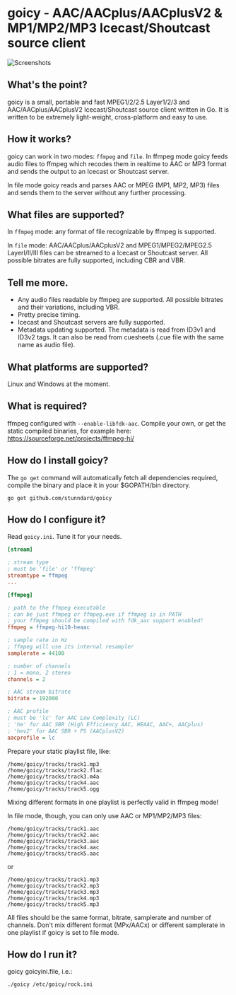 # goicy - AAC/AACplus/AACplusV2 & MP1/MP2/MP3 Icecast/Shoutcast source client

![Screenshots](http://i.imgur.com/83kEcKO.png?1)

## What's the point?
goicy is a small, portable and fast MPEG1/2/2.5 Layer1/2/3 and
AAC/AACplus/AACplusV2 Icecast/Shoutcast source client written in Go.
It is written to be extremely light-weight, cross-platform and easy to use.


## How it works?
goicy can work in two modes: `ffmpeg` and `file`.
In ffmpeg mode goicy feeds audio files to ffmpeg which recodes them in realtime
to AAC or MP3 format and sends the output to an Icecast or Shoutcast server.

In file mode goicy reads and parses AAC or MPEG (MP1, MP2, MP3) files and sends them to
the server without any further processing.

## What files are supported?
In `ffmpeg` mode: any format of file recognizable by ffmpeg is supported.

In `file` mode: AAC/AACplus/AACplusV2 and MPEG1/MPEG2/MPEG2.5 LayerI/II/III files
can be streamed to a Icecast or Shoutcast server. All possible bitrates are
fully supported, including CBR and VBR.

## Tell me more.
 - Any audio files readable by ffmpeg are supported. All possible bitrates and their variations, including VBR.
 - Pretty precise timing.
 - Icecast and Shoutcast servers are fully supported.
 - Metadata updating supported. The metadata is read from ID3v1 and ID3v2 tags.
   It can also be read from cuesheets (.cue file with the same name as audio file).


## What platforms are supported?
Linux and Windows at the moment.

## What is required?
ffmpeg configured with `--enable-libfdk-aac`. Compile your own, or get the static compiled binaries,
for example here: https://sourceforge.net/projects/ffmpeg-hi/

## How do I install goicy?
The `go get` command will automatically fetch all dependencies required, compile the binary and place it in your $GOPATH/bin directory.

    go get github.com/stunndard/goicy

## How do I configure it?
Read `goicy.ini`. Tune it for your needs.
```INI
[stream]

; stream type
; must be 'file' or 'ffmpeg'
streamtype = ffmpeg
...

[ffmpeg]

; path to the ffmpeg executable
; can be just ffmpeg or ffmpeg.exe if ffmpeg is in PATH
; your ffmpeg should be compiled with fdk_aac support enabled!
ffmpeg = ffmpeg-hi10-heaac

; sample rate in Hz
; ffmpeg will use its internal resampler
samplerate = 44100

; number of channels
; 1 = mono, 2 stereo
channels = 2

; AAC stream bitrate
bitrate = 192000

; AAC profile
; must be 'lc' for AAC Low Complexity (LC)
; 'he' for AAC SBR (High Efficiency AAC, HEAAC, AAC+, AACplus)
; 'hev2' for AAC SBR + PS (AACplusV2)
aacprofile = lc
```

Prepare your static playlist file, like:
```
/home/goicy/tracks/track1.mp3
/home/goicy/tracks/track2.flac
/home/goicy/tracks/track3.m4a
/home/goicy/tracks/track4.aac
/home/goicy/tracks/track5.ogg
```
Mixing different formats in one playlist is perfectly valid in ffmpeg mode!

In file mode, though, you can only use AAC or MP1/MP2/MP3 files:
```
/home/goicy/tracks/track1.aac
/home/goicy/tracks/track2.aac
/home/goicy/tracks/track3.aac
/home/goicy/tracks/track4.aac
/home/goicy/tracks/track5.aac
```

or 
```
/home/goicy/tracks/track1.mp3
/home/goicy/tracks/track2.mp3
/home/goicy/tracks/track3.mp3
/home/goicy/tracks/track4.mp3
/home/goicy/tracks/track5.mp3
```

All files should be the same format, bitrate, samplerate and number of channels.
Don't mix different format (MPx/AACx) or different samplerate in one playlist if goicy is set to file
mode.


## How do I run it?
goicy goicyini.file, i.e.:

    ./goicy /etc/goicy/rock.ini


